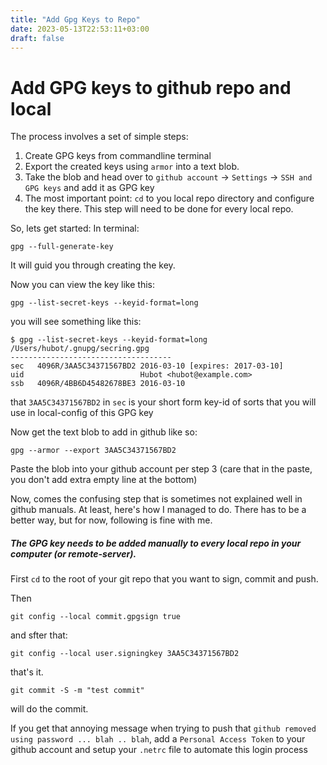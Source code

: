 ```yaml
---
title: "Add Gpg Keys to Repo"
date: 2023-05-13T22:53:11+03:00
draft: false 
---
```


# Add GPG keys to github repo and local 

The process involves a set of simple steps:
1. Create GPG keys from commandline terminal
2. Export the created keys using `armor` into a text blob.
3. Take the blob and head over to `github account` -> `Settings` -> `SSH and GPG keys` and add it as GPG key
4. The most important point: `cd` to you local repo directory and configure the key there. This step will need to be done for every local repo.

So, lets get started:
In terminal:
```
gpg --full-generate-key
```

It will guid you through creating the key.

Now you can view the key like this:
```
gpg --list-secret-keys --keyid-format=long
```

you will see something like this:
```
$ gpg --list-secret-keys --keyid-format=long
/Users/hubot/.gnupg/secring.gpg
------------------------------------
sec   4096R/3AA5C34371567BD2 2016-03-10 [expires: 2017-03-10]
uid                          Hubot <hubot@example.com>
ssb   4096R/4BB6D45482678BE3 2016-03-10
```

that `3AA5C34371567BD2` in `sec` is your short form key-id of sorts that you will use in local-config of this GPG key

Now get the text blob to add in github like so:
```
gpg --armor --export 3AA5C34371567BD2
```

Paste the blob into your github account per step 3 (care that in the paste, you don't add extra empty line at the bottom)

Now, comes the confusing step that is sometimes not explained well in github manuals. At least, here's how I managed to do. There has to be a better way, but for now, following is fine with me.

##### The GPG key needs to be added manually to every local repo in your computer (or remote-server).

First `cd` to the root of your git repo that you want to sign, commit and push. 

Then
```
git config --local commit.gpgsign true
```
and sfter that:
```
git config --local user.signingkey 3AA5C34371567BD2
```

that's it. 

```
git commit -S -m "test commit"
```

will do the commit.

If you get that annoying message when trying to push that `github removed using password ... blah .. blah`, add a `Personal Access Token` to your github account and setup your `.netrc` file to automate this login process
